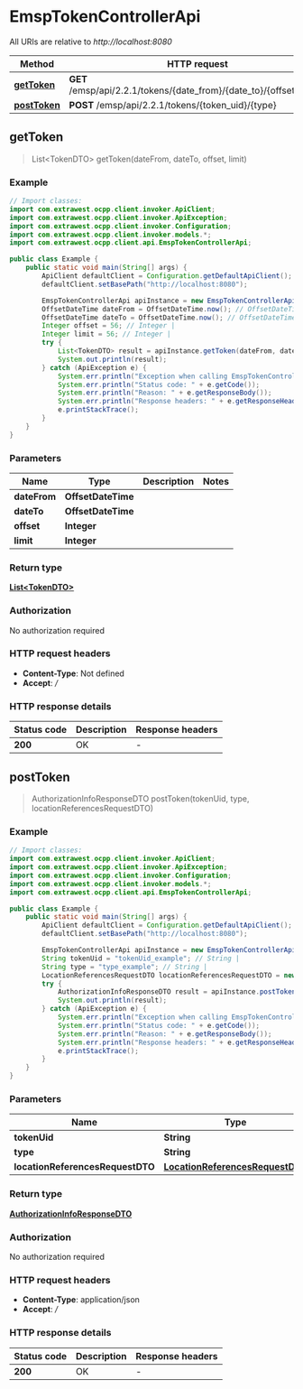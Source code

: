 # EmspTokenControllerApi

All URIs are relative to *http://localhost:8080*

| Method | HTTP request | Description |
|------------- | ------------- | -------------|
| [**getToken**](EmspTokenControllerApi.md#getToken) | **GET** /emsp/api/2.2.1/tokens/{date_from}/{date_to}/{offset}/{limit} |  |
| [**postToken**](EmspTokenControllerApi.md#postToken) | **POST** /emsp/api/2.2.1/tokens/{token_uid}/{type} |  |



## getToken

> List&lt;TokenDTO&gt; getToken(dateFrom, dateTo, offset, limit)



### Example

```java
// Import classes:
import com.extrawest.ocpp.client.invoker.ApiClient;
import com.extrawest.ocpp.client.invoker.ApiException;
import com.extrawest.ocpp.client.invoker.Configuration;
import com.extrawest.ocpp.client.invoker.models.*;
import com.extrawest.ocpp.client.api.EmspTokenControllerApi;

public class Example {
    public static void main(String[] args) {
        ApiClient defaultClient = Configuration.getDefaultApiClient();
        defaultClient.setBasePath("http://localhost:8080");

        EmspTokenControllerApi apiInstance = new EmspTokenControllerApi(defaultClient);
        OffsetDateTime dateFrom = OffsetDateTime.now(); // OffsetDateTime | 
        OffsetDateTime dateTo = OffsetDateTime.now(); // OffsetDateTime | 
        Integer offset = 56; // Integer | 
        Integer limit = 56; // Integer | 
        try {
            List<TokenDTO> result = apiInstance.getToken(dateFrom, dateTo, offset, limit);
            System.out.println(result);
        } catch (ApiException e) {
            System.err.println("Exception when calling EmspTokenControllerApi#getToken");
            System.err.println("Status code: " + e.getCode());
            System.err.println("Reason: " + e.getResponseBody());
            System.err.println("Response headers: " + e.getResponseHeaders());
            e.printStackTrace();
        }
    }
}
```

### Parameters


| Name | Type | Description  | Notes |
|------------- | ------------- | ------------- | -------------|
| **dateFrom** | **OffsetDateTime**|  | |
| **dateTo** | **OffsetDateTime**|  | |
| **offset** | **Integer**|  | |
| **limit** | **Integer**|  | |

### Return type

[**List&lt;TokenDTO&gt;**](TokenDTO.md)

### Authorization

No authorization required

### HTTP request headers

- **Content-Type**: Not defined
- **Accept**: */*


### HTTP response details
| Status code | Description | Response headers |
|-------------|-------------|------------------|
| **200** | OK |  -  |


## postToken

> AuthorizationInfoResponseDTO postToken(tokenUid, type, locationReferencesRequestDTO)



### Example

```java
// Import classes:
import com.extrawest.ocpp.client.invoker.ApiClient;
import com.extrawest.ocpp.client.invoker.ApiException;
import com.extrawest.ocpp.client.invoker.Configuration;
import com.extrawest.ocpp.client.invoker.models.*;
import com.extrawest.ocpp.client.api.EmspTokenControllerApi;

public class Example {
    public static void main(String[] args) {
        ApiClient defaultClient = Configuration.getDefaultApiClient();
        defaultClient.setBasePath("http://localhost:8080");

        EmspTokenControllerApi apiInstance = new EmspTokenControllerApi(defaultClient);
        String tokenUid = "tokenUid_example"; // String | 
        String type = "type_example"; // String | 
        LocationReferencesRequestDTO locationReferencesRequestDTO = new LocationReferencesRequestDTO(); // LocationReferencesRequestDTO | 
        try {
            AuthorizationInfoResponseDTO result = apiInstance.postToken(tokenUid, type, locationReferencesRequestDTO);
            System.out.println(result);
        } catch (ApiException e) {
            System.err.println("Exception when calling EmspTokenControllerApi#postToken");
            System.err.println("Status code: " + e.getCode());
            System.err.println("Reason: " + e.getResponseBody());
            System.err.println("Response headers: " + e.getResponseHeaders());
            e.printStackTrace();
        }
    }
}
```

### Parameters


| Name | Type | Description  | Notes |
|------------- | ------------- | ------------- | -------------|
| **tokenUid** | **String**|  | |
| **type** | **String**|  | |
| **locationReferencesRequestDTO** | [**LocationReferencesRequestDTO**](LocationReferencesRequestDTO.md)|  | |

### Return type

[**AuthorizationInfoResponseDTO**](AuthorizationInfoResponseDTO.md)

### Authorization

No authorization required

### HTTP request headers

- **Content-Type**: application/json
- **Accept**: */*


### HTTP response details
| Status code | Description | Response headers |
|-------------|-------------|------------------|
| **200** | OK |  -  |

